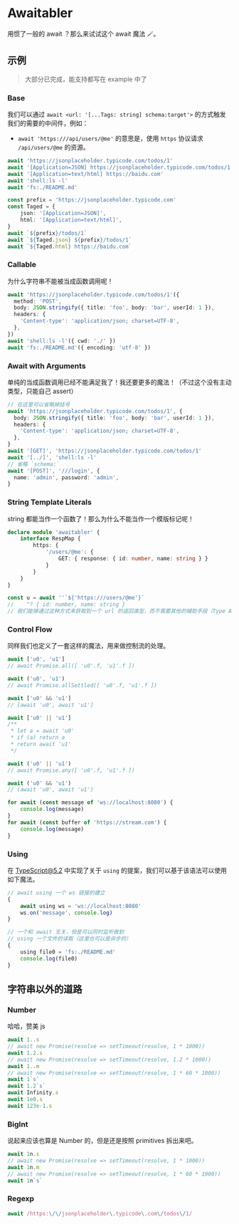 # Awaitabler

用惯了一般的 await ？那么来试试这个 await 魔法 🪄。

## 示例

> 大部分已完成，能支持都写在 example 中了

### Base

我们可以通过 `await <url: '[...Tags: string] schema:target'>` 的方式触发我们的需要的中间件，例如：
- `await 'https:///api/users/@me'` 的意思是，使用 `https` 协议请求 `/api/users/@me` 的资源。

```typescript
await 'https://jsonplaceholder.typicode.com/todos/1'
await '[Application=JSON] https://jsonplaceholder.typicode.com/todos/1'
await '[Application=text/html] https://baidu.com'
await 'shell:ls -l'
await 'fs:./README.md'

const prefix = 'https://jsonplaceholder.typicode.com'
const Taged = {
    json: '[Application=JSON]',
    html: '[Application=text/html]',
}
await `${prefix}/todos/1`
await `${Taged.json} ${prefix}/todos/1`
await `${Taged.html} https://baidu.com`
```

### Callable

为什么字符串不能被当成函数调用呢！

```typescript
await 'https://jsonplaceholder.typicode.com/todos/1'({
  method: 'POST',
  body: JSON.stringify({ title: 'foo', body: 'bar', userId: 1 }),
  headers: {
    'Content-type': 'application/json; charset=UTF-8',
  },
})
await 'shell:ls -l'({ cwd: './' })
await 'fs:./README.md'({ encoding: 'utf-8' })
```

### Await with Arguments

单纯的当成函数调用已经不能满足我了！我还要更多的魔法！（不过这个没有主动类型，只能自己 assert）

```typescript
// 在这里可以省略掉括号
await 'https://jsonplaceholder.typicode.com/todos/1', {
  body: JSON.stringify({ title: 'foo', body: 'bar', userId: 1 }),
  headers: {
    'Content-type': 'application/json; charset=UTF-8',
  },
}
await '[GET]', 'https://jsonplaceholder.typicode.com/todos/1'
await '[../]', 'shell:ls -l'
// 省略 `schema:`
await '[POST]', '///login', {
  name: 'admin', password: 'admin',
}
```

### String Template Literals

string 都能当作一个函数了！那么为什么不能当作一个模版标记呢！

```typescript
declare module 'awaitabler' {
    interface RespMap {
        https: {
            '/users/@me': {
                GET: { response: { id: number, name: string } }
            }
        }
    }
}

const u = await ''`${'https:///users/@me'}`
//    ^? { id: number, name: string }
// 我们能够通过这种方式来获取到一个 url 的返回类型，而不需要其他的辅助手段（Type Asseration、JSDoc）
```

### Control Flow

同样我们也定义了一套这样的魔法，用来做控制流的处理。

```typescript
await ['u0', 'u1']
// await Promise.all([ 'u0'.f, 'u1'.f ])

await ('u0', 'u1')
// await Promise.allSettled([ 'u0'.f, 'u1'.f ])

await ['u0' && 'u1']
// [await 'u0', await 'u1']

await ['u0' || 'u1']
/**
 * let a = await 'u0'
 * if (a) return a
 * return await 'u1'
 */

await ('u0' || 'u1')
// await Promise.any([ 'u0'.f, 'u1'.f ])

await ('u0' && 'u1')
// (await 'u0', await 'u1')

for await (const message of 'ws://localhost:8080') {
    console.log(message)
}
for await (const buffer of 'https://stream.com') {
    console.log(message)
}
```

### Using

在 TypeScript@5.2 中实现了关于 `using` 的提案，我们可以基于该语法可以使用如下魔法。

```typescript
// await using 一个 ws 链接的建立
{
    await using ws = 'ws://localhost:8080'
    ws.on('message', console.log)
}

// 一个和 await 无关，但是可以同时监听做到
// using 一个文件的读取（这里也可以是异步的）
{
    using file0 = 'fs:./README.md'
    console.log(file0)
}
```

## 字符串以外的道路

### Number

哈哈，赞美 js

```typescript
await 1..s
// await new Promise(resolve => setTimeout(resolve, 1 * 1000))
await 1.2.s
// await new Promise(resolve => setTimeout(resolve, 1.2 * 1000))
await 1..m
// await new Promise(resolve => setTimeout(resolve, 1 * 60 * 1000))
await 1`s`
await 1.2`s`
await Infinity.s
await 1e0.s
await 123e-1.s
```

### BigInt

说起来应该也算是 Number 的，但是还是按照 primitives 拆出来吧。

```typescript
await 1n.s
// await new Promise(resolve => setTimeout(resolve, 1 * 1000))
await 1n.m
// await new Promise(resolve => setTimeout(resolve, 1 * 60 * 1000))
await 1n`s`
```

### Regexp

```typescript
await /https:\/\/jsonplaceholder\.typicode\.com\/todos\/1/
```
